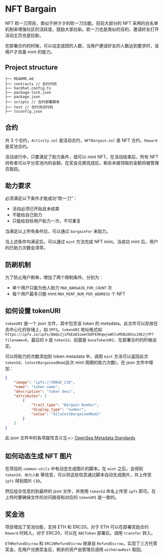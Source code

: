 # NFT Bargain
NFT 砍一刀项目，类似于拼夕夕的砍一刀功能。目前大部分的 NFT 采用的白名单机制来增强社区的活跃度，鼓励大家拉新。砍一刀也是类似的目的，邀请好友打开活动主页也是拉新。

在部署合约的时候，可以设定成团的人数，当用户邀请好友的人数达到要求时，该用户才具备 mint 的能力。

## Project structure
```
├── README.md
├── contracts // 合约代码
├── hardhat.config.ts
├── package-lock.json
├── package.json
├── scripts // 合约部署脚本
├── test // 合约测试代码
├── tsconfig.json
```

## 合约
共 3 个合约，`Activity.sol` 是活动合约，`NFTBargain.sol` 是 NFT 合约，`Reward` 是奖池合约。

活动进行中，只要满足了助力条件，就可以 mint NFT。在活动结束后，所有 NFT 持有者可以平分奖池内的金额。在奖金兑换完成后，剩余未被领取的金额将被管理员取回。

## 助力要求
必须满足以下条件才能成功“砍一刀”：
- 活动必须已开始且未结束
- 不能给自己助力
- 只能给目标用户助力一次，不可重复

当满足以上所有条件后，可以通过 `bargainFor` 来助力。

当上述条件均满足后，可以通过 `mint` 方法完成 NFT mint。当成功 mint 后，用户的已助力次数会清零。

## 防刷机制
为了防止用户刷单，增加了两个限制条件。分别为：
- 单个用户只能为他人助力 `MAX_BARGAIN_FOR_COUNT` 次
- 每个用户最多只能 mint `MAX_MINT_NUM_PER_ADDRESS` 个 NFT

## 如何设置 tokenURI
`tokenURI` 是一个 json 文件，其中包含该 token 的 metadata。此文件可以存放在去中心化的存储上，如 `IPFS`。`tokenURI` 地址格式如 `https://ipfs.io/ipfs/QmQoJjiFkEaQ1oaetbDFEXKqwjwWCCvMSBiDU1x196JjYP?filename=0`，最后的 `0` 是 `tokenId`，前面是 `baseTokenURI`，在部署合约的时候设定。

可以将助力的次数添加到 token metadata 中，调用 `mint` 方法可以返回此次 `tokenId`、`latestBargainedNum`(此次 mint 周期的助力次数)，在 json 文件中增加：

```json
{
    "image": "ipfs://IMAGE_CID",
    "name": "token name",
    "description": "token desc",
    "attributes": [
        {
            "trait_type": "Bargain Number",
            "display_type": "number",
            "value": "${latestBargainedNum}"
        }
    ]
}
```

此 json 文件中的各项属性含义见 👉 [OpenSea Metadata Standards](https://docs.opensea.io/docs/metadata-standards)

## 如何动态生成 NFT 图片
在项目的 `common-utils` 中有动态生成图片的脚本。在 `mint` 之后，会得到 `tokenId`、`助力人数` 等信息，可以将这些信息通过脚本自动生成图片，并上传至 `ipfs` 得到图片 `CID`。

然后组合信息的到最终的 json 文件，并使用 `tokenId` 命名上传至 `ipfs` 即可。在上传时要确保文件的访问路径和对应的 `tokenURI` 是一致的。

## 奖金池
项目增加了奖池功能，支持 ETH 和 ERC20。对于 ETH 可以在部署奖励合约 `Reward` 时转入，对于 ERC20，可以在 `ABCToken` 部署后，调用 `transfer` 转入。

`ETHRefundEscrow` 和 `ERC20RefundEscrow` 继承自 `RefundEscrow`，实现了三方托管奖金。在用户兑换奖金后，剩余的资产由管理员调用 `withdrawRest` 取回。